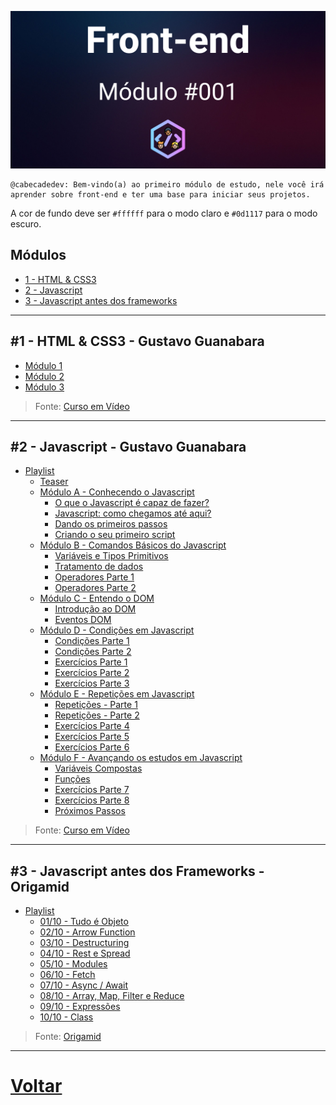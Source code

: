   
![Alt text](header.png?raw=true "Módulo 001 - Front-end")

```
@cabecadedev: Bem-vindo(a) ao primeiro módulo de estudo, nele você irá aprender sobre front-end e ter uma base para iniciar seus projetos.
```




A cor de fundo deve ser `#ffffff` para o modo claro e `#0d1117` para o modo escuro.



## Módulos
 
  - [1 - HTML & CSS3](#1---html--css3---gustavo-guanabara)
  - [2 - Javascript](#2---javascript---gustavo-guanabara)
  - [3 - Javascript antes dos frameworks](#3---javascript-antes-dos-frameworks---origamid)


---

## #1 - HTML & CSS3  - Gustavo Guanabara
  - [Módulo 1](https://www.youtube.com/watch?v=Ejkb_YpuHWs&utm_source=cabecadedev&utm_medium=cabecadedev)
  - [Módulo 2](https://www.youtube.com/watch?v=vPNIAJ9B4hg&utm_source=cabecadedev&utm_medium=cabecadedev)
  - [Módulo 3](https://www.youtube.com/watch?v=ofFgnDtn_1c&utm_source=cabecadedev&utm_medium=cabecadedev) 
  > Fonte: [Curso em Vídeo](https://www.youtube.com/c/CursoemV%C3%ADdeo?utm_medium=cabecadedev)
---
## #2 - Javascript - Gustavo Guanabara
  - [Playlist](https://www.youtube.com/watch?v=1-w1RfGIov4&list=PLHz_AreHm4dlsK3Nr9GVvXCbpQyHQl1o1&utm_source=cabecadedev&utm_medium=cabecadedev)
    - [Teaser](https://www.youtube.com/watch?v=1-w1RfGIov4&utm_source=cabecadedev&utm_medium=cabecadedev)
    - [Módulo A - Conhecendo o Javascript](https://www.youtube.com/watch?v=uzEhd3Lugik&list=PLHz_AreHm4dlsK3Nr9GVvXCbpQyHQl1o1&index=3&utm_source=cabecadedev&utm_medium=cabecadedev)
      - [O que o Javascript é capaz de fazer?](https://www.youtube.com/watch?v=Ptbk2af68e8&list=PLHz_AreHm4dlsK3Nr9GVvXCbpQyHQl1o1&index=4&utm_source=cabecadedev&utm_medium=cabecadedev)
      - [Javascript: como chegamos até aqui?](https://www.youtube.com/watch?v=rUTKomc2gG8&list=PLHz_AreHm4dlsK3Nr9GVvXCbpQyHQl1o1&index=5&utm_source=cabecadedev&utm_medium=cabecadedev)
      - [Dando os primeiros passos](https://www.youtube.com/watch?v=FdePtO5JSd0&list=PLHz_AreHm4dlsK3Nr9GVvXCbpQyHQl1o1&index=6&utm_source=cabecadedev&utm_medium=cabecadedev)
      - [Criando o seu primeiro script](https://www.youtube.com/watch?v=OmmJBfcMJA8&list=PLHz_AreHm4dlsK3Nr9GVvXCbpQyHQl1o1&index=7&utm_source=cabecadedev&utm_medium=cabecadedev)
    - [Módulo B - Comandos Básicos do Javascript](https://www.youtube.com/watch?v=FjT97HVT5g8&list=PLHz_AreHm4dlsK3Nr9GVvXCbpQyHQl1o1&index=8&utm_source=cabecadedev&utm_medium=cabecadedev)
      - [Variáveis e Tipos Primitivos](https://www.youtube.com/watch?v=Vbabsye7mWo&list=PLHz_AreHm4dlsK3Nr9GVvXCbpQyHQl1o1&index=9&utm_source=cabecadedev&utm_medium=cabecadedev)
      - [Tratamento de dados](https://www.youtube.com/watch?v=OJgu_KCCUSY&list=PLHz_AreHm4dlsK3Nr9GVvXCbpQyHQl1o1&index=10&utm_source=cabecadedev&utm_medium=cabecadedev)
      - [Operadores Parte 1](https://www.youtube.com/watch?v=hZG9ODUdxHo&list=PLHz_AreHm4dlsK3Nr9GVvXCbpQyHQl1o1&index=11&utm_source=cabecadedev&utm_medium=cabecadedev)
      - [Operadores Parte 2](https://www.youtube.com/watch?v=BP63NhITvao&list=PLHz_AreHm4dlsK3Nr9GVvXCbpQyHQl1o1&index=12&utm_source=cabecadedev&utm_medium=cabecadedev)
    - [Módulo C - Entendo o DOM](https://www.youtube.com/watch?v=H80nCKs9c2k&list=PLHz_AreHm4dlsK3Nr9GVvXCbpQyHQl1o1&index=13&utm_source=cabecadedev&utm_medium=cabecadedev)
      - [Introdução ao DOM](https://www.youtube.com/watch?v=WWZX8RWLxIk&list=PLHz_AreHm4dlsK3Nr9GVvXCbpQyHQl1o1&index=14&utm_source=cabecadedev&utm_medium=cabecadedev)
      - [Eventos DOM](https://www.youtube.com/watch?v=wWnBB-mZIvY&list=PLHz_AreHm4dlsK3Nr9GVvXCbpQyHQl1o1&index=15&utm_source=cabecadedev&utm_medium=cabecadedev)
    - [Módulo D - Condições em Javascript](https://www.youtube.com/watch?v=uPFasdmZHJc&list=PLHz_AreHm4dlsK3Nr9GVvXCbpQyHQl1o1&index=16&utm_source=cabecadedev&utm_medium=cabecadedev)
      - [Condições Parte 1](https://www.youtube.com/watch?v=cOdG4eACN2A&list=PLHz_AreHm4dlsK3Nr9GVvXCbpQyHQl1o1&index=17&utm_source=cabecadedev&utm_medium=cabecadedev)
      - [Condições Parte 2](https://www.youtube.com/watch?v=EEStcIe8rAM&list=PLHz_AreHm4dlsK3Nr9GVvXCbpQyHQl1o1&index=18&utm_source=cabecadedev&utm_medium=cabecadedev)
      - [Exercícios Parte 1](https://www.youtube.com/watch?v=b2K7eo5Jdj8&list=PLHz_AreHm4dlsK3Nr9GVvXCbpQyHQl1o1&index=19&utm_source=cabecadedev&utm_medium=cabecadedev)
      - [Exercícios Parte 2](https://www.youtube.com/watch?v=UXSWgnbSHxs&list=PLHz_AreHm4dlsK3Nr9GVvXCbpQyHQl1o1&index=20&utm_source=cabecadedev&utm_medium=cabecadedev)
      - [Exercícios Parte 3](https://www.youtube.com/watch?v=f5es-PpaUI8&list=PLHz_AreHm4dlsK3Nr9GVvXCbpQyHQl1o1&index=21&utm_source=cabecadedev&utm_medium=cabecadedev)
    - [Módulo E - Repetições em Javascript](https://www.youtube.com/watch?v=3emz6rpcJyA&list=PLHz_AreHm4dlsK3Nr9GVvXCbpQyHQl1o1&index=22&utm_source=cabecadedev&utm_medium=cabecadedev)  
      - [Repetições - Parte 1](https://www.youtube.com/watch?v=5rZqYPKIwkY&list=PLHz_AreHm4dlsK3Nr9GVvXCbpQyHQl1o1&index=23&utm_source=cabecadedev&utm_medium=cabecadedev)  
      - [Repetições - Parte 2](https://www.youtube.com/watch?v=eX-lkN_Zahc&list=PLHz_AreHm4dlsK3Nr9GVvXCbpQyHQl1o1&index=24&utm_source=cabecadedev&utm_medium=cabecadedev)  
      - [Exercícios Parte 4](https://www.youtube.com/watch?v=6tyHypeY4-8&list=PLHz_AreHm4dlsK3Nr9GVvXCbpQyHQl1o1&index=25&utm_source=cabecadedev&utm_medium=cabecadedev)
      - [Exercícios Parte 5](https://www.youtube.com/watch?v=oMNbc_LFz8w&list=PLHz_AreHm4dlsK3Nr9GVvXCbpQyHQl1o1&index=26&utm_source=cabecadedev&utm_medium=cabecadedev)
      - [Exercícios Parte 6](https://www.youtube.com/watch?v=mfHAQ-4Rspw&list=PLHz_AreHm4dlsK3Nr9GVvXCbpQyHQl1o1&index=27&utm_source=cabecadedev&utm_medium=cabecadedev)
    - [Módulo F - Avançando os estudos em Javascript](https://www.youtube.com/watch?v=5m4UhZd-Les&list=PLHz_AreHm4dlsK3Nr9GVvXCbpQyHQl1o1&index=28&utm_source=cabecadedev&utm_medium=cabecadedev)
      - [Variáveis Compostas](https://www.youtube.com/watch?v=XdkW62tkAgU&list=PLHz_AreHm4dlsK3Nr9GVvXCbpQyHQl1o1&index=29&utm_source=cabecadedev&utm_medium=cabecadedev)
      - [Funções](https://www.youtube.com/watch?v=mc3TKp2XzhI&list=PLHz_AreHm4dlsK3Nr9GVvXCbpQyHQl1o1&index=30&utm_source=cabecadedev&utm_medium=cabecadedev)
      - [Exercícios Parte 7](https://www.youtube.com/watch?v=vEOEZ03ZyiE&list=PLHz_AreHm4dlsK3Nr9GVvXCbpQyHQl1o1&index=31&utm_source=cabecadedev&utm_medium=cabecadedev)
      - [Exercícios Parte 8](https://www.youtube.com/watch?v=slLoLLCd-k0&list=PLHz_AreHm4dlsK3Nr9GVvXCbpQyHQl1o1&index=32&utm_source=cabecadedev&utm_medium=cabecadedev)
      - [Próximos Passos](https://www.youtube.com/watch?v=roP93FA-NgU&list=PLHz_AreHm4dlsK3Nr9GVvXCbpQyHQl1o1&index=33&utm_source=cabecadedev&utm_medium=cabecadedev)
> Fonte: [Curso em Vídeo](https://www.youtube.com/c/CursoemV%C3%ADdeo?utm_medium=cabecadedev)      
---
## #3 - Javascript antes dos Frameworks  - Origamid



- [Playlist](https://www.youtube.com/watch?v=j6iSONAO6sQ&list=PL9rc_FjKlX39T78CUANwmdta_d1CgUtMt&utm_source=cabecadedev&utm_medium=cabecadedev)
  - [01/10 - Tudo é Objeto](https://www.youtube.com/watch?v=j6iSONAO6sQ&list=PL9rc_FjKlX39T78CUANwmdta_d1CgUtMt&index=1&utm_source=cabecadedev&utm_medium=cabecadedev)
  - [02/10 - Arrow Function](https://www.youtube.com/watch?v=Zr1g1KqZaYY&list=PL9rc_FjKlX39T78CUANwmdta_d1CgUtMt&index=2&utm_source=cabecadedev&utm_medium=cabecadedev)
  - [03/10 - Destructuring](https://www.youtube.com/watch?v=4wwhyKZjYbY&list=PL9rc_FjKlX39T78CUANwmdta_d1CgUtMt&index=3&utm_source=cabecadedev&utm_medium=cabecadedev)
  - [04/10 - Rest e Spread](https://www.youtube.com/watch?v=8xgqEBE1SKI&list=PL9rc_FjKlX39T78CUANwmdta_d1CgUtMt&index=4&utm_source=cabecadedev&utm_medium=cabecadedev)
  - [05/10 - Modules](https://www.youtube.com/watch?v=42JwezkHVVI&list=PL9rc_FjKlX39T78CUANwmdta_d1CgUtMt&index=5&utm_source=cabecadedev&utm_medium=cabecadedev)
  - [06/10 - Fetch](https://www.youtube.com/watch?v=fhIDgAfuJZ8&list=PL9rc_FjKlX39T78CUANwmdta_d1CgUtMt&index=6&utm_source=cabecadedev&utm_medium=cabecadedev)
  - [07/10 - Async / Await](https://www.youtube.com/watch?v=Z5D_Jj6JStw&list=PL9rc_FjKlX39T78CUANwmdta_d1CgUtMt&index=7&utm_source=cabecadedev&utm_medium=cabecadedev)
  - [08/10 - Array, Map, Filter e Reduce](https://www.youtube.com/watch?v=XiAtxDeP-p8&list=PL9rc_FjKlX39T78CUANwmdta_d1CgUtMt&index=8&utm_source=cabecadedev&utm_medium=cabecadedev)
  - [09/10 - Expressões](https://www.youtube.com/watch?v=pbLTGXxTfNo&list=PL9rc_FjKlX39T78CUANwmdta_d1CgUtMt&index=9&utm_source=cabecadedev&utm_medium=cabecadedev)
  - [10/10 - Class](https://www.youtube.com/watch?v=ITdr-Z27UCE&list=PL9rc_FjKlX39T78CUANwmdta_d1CgUtMt&index=10&utm_source=cabecadedev&utm_medium=cabecadedev)
> Fonte: [Origamid](https://www.youtube.com/c/Origamid?utm_medium=cabecadedev)      

---
# [Voltar](../README.md)
